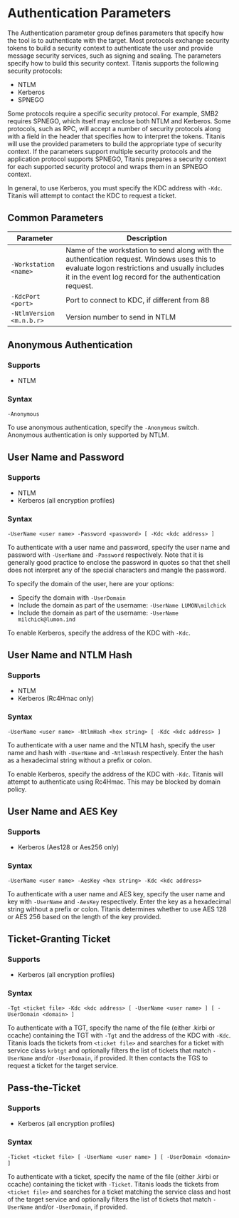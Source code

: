 # Authentication Parameters

The Authentication parameter group defines parameters that specify how the tool is to authenticate with the target.  Most protocols exchange security tokens to build a security context to authenticate the user and provide message security services, such as signing and sealing.  The parameters specify how to build this security context.  Titanis supports the following security protocols:

* NTLM
* Kerberos
* SPNEGO

Some protocols require a specific security protocol.  For example, SMB2 requires SPNEGO, which itself may enclose both NTLM and Kerberos.  Some protocols, such as RPC, will accept a number of security protocols along with a field in the header that specifies how to interpret the tokens.  Titanis will use the provided parameters to build the appropriate type of security context.  If the parameters support multiple security protocols and the application protocol supports SPNEGO, Titanis prepares a security context for each supported security protocol and wraps them in an SPNEGO context.

In general, to use Kerberos, you must specify the KDC address with `-Kdc`.  Titanis will attempt to contact the KDC to request a ticket.


## Common Parameters

|Parameter|Description|
|-|-|
|`-Workstation <name>`|Name of the workstation to send along with the authentication request.  Windows uses this to evaluate logon restrictions and usually includes it in the event log record for the authentication request.|
|`-KdcPort <port>`|Port to connect to KDC, if different from 88|
|`-NtlmVersion <m.n.b.r>`|Version number to send in NTLM|

## Anonymous Authentication

### Supports
* NTLM

### Syntax
```
-Anonymous
```

To use anonymous authentication, specify the `-Anonymous` switch.  Anonymous authentication is only supported by NTLM.

## User Name and Password

### Supports
* NTLM
* Kerberos (all encryption profiles)

### Syntax
```
-UserName <user name> -Password <password> [ -Kdc <kdc address> ]
```

To authenticate with a user name and password, specify the user name and password with `-UserName` and `-Password` respectively.  Note that it is generally good practice to enclose the password in quotes so that thet shell does not interpret any of the special characters and mangle the password.

To specify the domain of the user, here are your options:
* Specify the domain with `-UserDomain`
* Include the domain as part of the username: `-UserName LUMON\milchick`
* Include the domain as part of the username: `-UserName milchick@lumon.ind`

To enable Kerberos, specify the address of the KDC with `-Kdc`.

## User Name and NTLM Hash

### Supports
* NTLM
* Kerberos (Rc4Hmac only)

### Syntax
```
-UserName <user name> -NtlmHash <hex string> [ -Kdc <kdc address> ]
```

To authenticate with a user name and the NTLM hash, specify the user name and hash with `-UserName` and `-NtlmHash` respectively.  Enter the hash as a hexadecimal string without a prefix or colon.

To enable Kerberos, specify the address of the KDC with `-Kdc`.  Titanis will attempt to authenticate using Rc4Hmac.  This may be blocked by domain policy.

## User Name and AES Key

### Supports
* Kerberos (Aes128 or Aes256 only)

### Syntax
```
-UserName <user name> -AesKey <hex string> -Kdc <kdc address>
```

To authenticate with a user name and AES key, specify the user name and key with `-UserName` and `-AesKey` respectively.  Enter the key as a hexadecimal string without a prefix or colon.  Titanis determines whether to use AES 128 or AES 256 based on the length of the key provided.

## Ticket-Granting Ticket

### Supports
* Kerberos (all encryption profiles)

### Syntax
```
-Tgt <ticket file> -Kdc <kdc address> [ -UserName <user name> ] [ -UserDomain <domain> ]
```

To authenticate with a TGT, specify the name of the file (either .kirbi or ccache) containing the TGT with `-Tgt` and the address of the KDC with `-Kdc`.  Titanis loads the tickets from `<ticket file>` and searches for a ticket with service class `krbtgt` and optionally filters the list of tickets that match `-UserName` and/or `-UserDomain`, if provided.  It then contacts the TGS to request a ticket for the target service.

## Pass-the-Ticket

### Supports
* Kerberos (all encryption profiles)

### Syntax
```
-Ticket <ticket file> [ -UserName <user name> ] [ -UserDomain <domain> ]
```

To authenticate with a ticket, specify the name of the file (either .kirbi or ccache) containing the ticket with `-Ticket`.  Titanis loads the tickets from `<ticket file>` and searches for a ticket matching the service class and host of the target service and optionally filters the list of tickets that match `-UserName` and/or `-UserDomain`, if provided.
